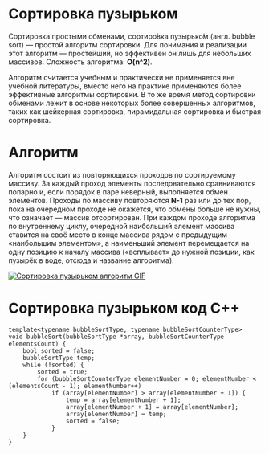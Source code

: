 # Сортировка пузырьком

Сортировка простыми обменами, сортиро́вка пузырько́м (англ. bubble sort) — простой алгоритм сортировки. Для понимания и реализации этот алгоритм — простейший, но эффективен он лишь для небольших массивов. Сложность алгоритма: **O(n^2)**.

Алгоритм считается учебным и практически не применяется вне учебной литературы, вместо него на практике применяются более эффективные алгоритмы сортировки. В то же время метод сортировки обменами лежит в основе некоторых более совершенных алгоритмов, таких как шейкерная сортировка, пирамидальная сортировка и быстрая сортировка.

# Алгоритм
Алгоритм состоит из повторяющихся проходов по сортируемому массиву. За каждый проход элементы последовательно сравниваются попарно и, если порядок в паре неверный, выполняется обмен элементов. Проходы по массиву повторяются **N-1** раз или до тех пор, пока на очередном проходе не окажется, что обмены больше не нужны, что означает — массив отсортирован. При каждом проходе алгоритма по внутреннему циклу, очередной наибольший элемент массива ставится на своё место в конце массива рядом с предыдущим «наибольшим элементом», а наименьший элемент перемещается на одну позицию к началу массива («всплывает» до нужной позиции, как пузырёк в воде, отсюда и название алгоритма).

[![Сортировка пузырьком алгоритм GIF](https://upload.wikimedia.org/wikipedia/commons/c/c8/Bubble-sort-example-300px.gif)](https://github.com/By-Vasiliy/SAS/blob/develop/Documentation/BubbleSort.md#Алгоритм)

# Сортировка пузырьком код C++
~~~
template<typename bubbleSortType, typename bubbleSortCounterType>
void bubbleSort(bubbleSortType *array, bubbleSortCounterType elementsCount) {
    bool sorted = false;
    bubbleSortType temp;
    while (!sorted) {
        sorted = true;
        for (bubbleSortCounterType elementNumber = 0; elementNumber < (elementsCount - 1); elementNumber++)
            if (array[elementNumber] > array[elementNumber + 1]) {
                temp = array[elementNumber + 1];
                array[elementNumber + 1] = array[elementNumber];
                array[elementNumber] = temp;
                sorted = false;
            }
    }
}
~~~